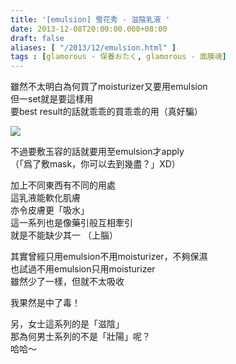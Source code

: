 ```yaml
---
title: '[emulsion] 雪花秀 - 滋陰乳液 '
date: 2013-12-08T20:00:00.000+08:00
draft: false
aliases: [ "/2013/12/emulsion.html" ]
tags : [glamorous - 保養おたく, glamorous - 面膜魂]
---
```


雖然不太明白為何買了moisturizer又要用emulsion   
但一set就是要這樣用  
要best result的話就乖乖的買乖乖的用（真好騙）  

[![](https://4.bp.blogspot.com/-e5B2gxVbRi4/XCdlISamaLI/AAAAAAAACq4/rteTyQdmYgkvu9FUwYQ53DP9roT7a19MQCLcBGAs/s640/35.jpg)](https://4.bp.blogspot.com/-e5B2gxVbRi4/XCdlISamaLI/AAAAAAAACq4/rteTyQdmYgkvu9FUwYQ53DP9roT7a19MQCLcBGAs/s1600/35.jpg)

不過要敷玉容的話就要用至emulsion才apply  
（「爲了敷mask，你可以去到幾盡？」XD）  
  
加上不同東西有不同的用處  
這乳液能軟化肌膚  
亦令皮膚更「吸水」  
這一系列也是像藥引般互相牽引  
就是不能缺少其一 （上腦）  
  
其實曾經只用emulsion不用moisturizer，不夠保濕  
也試過不用emulsion只用moisturizer  
雖然少了一樣，但就不太吸收  
  
我果然是中了毒！  
  
  
  
另，女士這系列的是「滋陰」  
那為何男士系列的不是「壯陽」呢？  
哈哈～